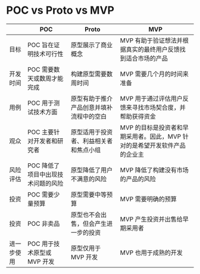 # POC vs Proto vs MVP

| | POC | Proto | MVP |
| ---- | ---- | ---- | ---- |
| 目标 | POC 旨在证明技术可行性 | 原型展示了商业概念 | MVP 有助于验证想法并根据真实的最终用户反馈找到适合市场的产品 |
| 开发时间 | POC 需要数天或数周才能完成 | 构建原型需要数周时间 | MVP 需要几个月的时间来准备 |
| 用例 | POC 用于测试技术方面 | 原型有助于推介产品创意并填补流程中的空白 | MVP 用于通过评估用户反馈来寻找市场契合度，并帮助获得资金 |
| 观众 | POC 主要针对开发者和研究者 | 原型适用于投资者、利益相关者和焦点小组 | MVP 的目标是投资者和早期采用者。因此，MVP 针对的是希望开发软件产品的企业主 |
| 风险评估 | POC 降低了项目中出现技术问题的风险 | 原型降低了用户不满意的风险 | MVP 降低了构建没有市场的产品的风险 |
| 投资 | POC 需要少量预算 | 原型需要中等预算 | MVP 需要明确的预算 |
| 投资 | POC 非卖品 | 原型也不会出售，但会产生进一步的投资 | MVP 产生投资并出售给早期采用者 |
| 进一步使用 | POC 用于技术原型或 MVP 开发 | 原型仅用于 MVP 开发 | MVP 也用于成熟的开发 |

